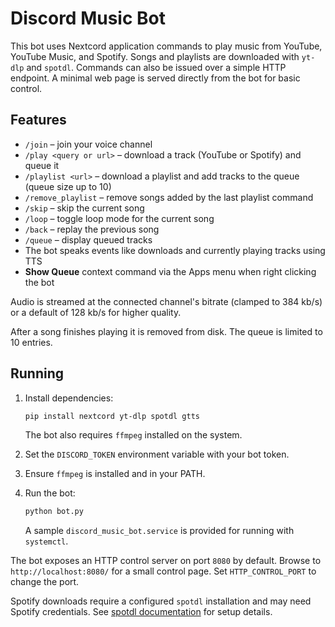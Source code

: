 # Discord Music Bot

This bot uses Nextcord application commands to play music from YouTube, YouTube Music, and Spotify. Songs and playlists are downloaded with `yt-dlp` and `spotdl`. Commands can also be issued over a simple HTTP endpoint. A minimal web page is served directly from the bot for basic control.

## Features

- `/join` – join your voice channel
- `/play <query or url>` – download a track (YouTube or Spotify) and queue it
- `/playlist <url>` – download a playlist and add tracks to the queue (queue size up to 10)
- `/remove_playlist` – remove songs added by the last playlist command
- `/skip` – skip the current song
- `/loop` – toggle loop mode for the current song
- `/back` – replay the previous song
- `/queue` – display queued tracks
- The bot speaks events like downloads and currently playing tracks using TTS
- **Show Queue** context command via the Apps menu when right clicking the bot

Audio is streamed at the connected channel's bitrate (clamped to 384 kb/s) or
a default of 128 kb/s for higher quality.

After a song finishes playing it is removed from disk. The queue is limited to 10 entries.

## Running

1. Install dependencies:
   ```bash
   pip install nextcord yt-dlp spotdl gtts
   ```
   The bot also requires `ffmpeg` installed on the system.
2. Set the `DISCORD_TOKEN` environment variable with your bot token.
3. Ensure `ffmpeg` is installed and in your PATH.
4. Run the bot:
   ```bash
   python bot.py
   ```

   A sample `discord_music_bot.service` is provided for running with `systemctl`.

The bot exposes an HTTP control server on port `8080` by default. Browse to `http://localhost:8080/` for a small control page. Set `HTTP_CONTROL_PORT` to change the port.

Spotify downloads require a configured `spotdl` installation and may need Spotify credentials. See [spotdl documentation](https://github.com/spotDL/spotify-downloader) for setup details.

